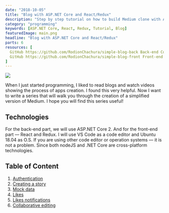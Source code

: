 ```yaml
---
date: "2018-10-05"
title: "Blog with ASP.NET Core and React/Redux"
description: "Step by step tutorial on how to build Medium clone with ASP.NET Core and React"
category: "programming"
keywords: [ASP.NET Core, React, Redux, Tutorial, Blog]
featuredImage: main.png
headline: "Blog with ASP.NET Core and React/Redux"
parts: 6
resources: [
  GitHub https://github.com/RodionChachura/simple-blog-back Back-end Code,
  GitHub https://github.com/RodionChachura/simple-blog-front Front-end Code
]
---
```


![](/main.png)

When I just started programming, I liked to read blogs and watch videos showing the process of apps creation. I found this very helpful. Now I want to write a series that will walk you through the creation of a simplified version of Medium. I hope you will find this series useful!

## Technologies

For the back-end part, we will use ASP.NET Core 2. And for the front-end part — React and Redux. I will use VS Code as a code editor and Ubuntu 18.04 as O.S. If you are using other code editor or operation systems — it is not a problem. Since both nodeJS and .NET Core are cross-platform technologies.

## Table of Content

1. [Authentication](/blog/asp-react-blog/authentication)
2. [Creating a story](/blog/asp-react-blog/creating-story)
3. [Mock data](/blog/asp-react-blog/mock-data/)
4. [Likes](/blog/asp-react-blog/likes/)
5. [Likes notifications](/blog/asp-react-blog/likes-notifications/)
6. [Collaborative editing](/blog/asp-react-blog/collaborative-editing)